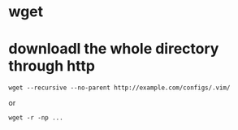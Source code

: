 wget
====


# downloadl the whole directory through http

```
wget --recursive --no-parent http://example.com/configs/.vim/
```

or 

```
wget -r -np ...
```
